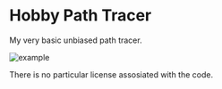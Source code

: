 # Hobby Path Tracer
My very basic unbiased path tracer.

![example](https://github.com/asyrovprog/path_tracer/blob/master/path_tracer.jpg)

There is no particular license assosiated with the code. 
